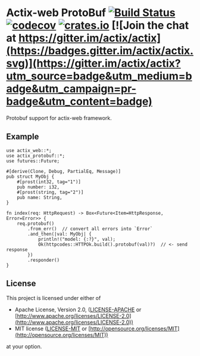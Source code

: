 # Actix-web ProtoBuf [![Build Status](https://travis-ci.org/actix/actix-protobuf.svg?branch=master)](https://travis-ci.org/actix/actix-protobuf) [![codecov](https://codecov.io/gh/actix/actix-protobuf/branch/master/graph/badge.svg)](https://codecov.io/gh/actix/actix-protobuf) [![crates.io](http://meritbadge.herokuapp.com/actix-protobuf)](https://crates.io/crates/actix-protobuf) [![Join the chat at https://gitter.im/actix/actix](https://badges.gitter.im/actix/actix.svg)](https://gitter.im/actix/actix?utm_source=badge&utm_medium=badge&utm_campaign=pr-badge&utm_content=badge)

Protobuf support for actix-web framework.


## Example

```rust,ignore
use actix_web::*;
use actix_protobuf::*;
use futures::Future;

#[derive(Clone, Debug, PartialEq, Message)]
pub struct MyObj {
    #[prost(int32, tag="1")]
    pub number: i32,
    #[prost(string, tag="2")]
    pub name: String,
}

fn index(req: HttpRequest) -> Box<Future<Item=HttpResponse, Error=Error>> {
    req.protobuf()
        .from_err()  // convert all errors into `Error`
        .and_then(|val: MyObj| {
            println!("model: {:?}", val);
            Ok(httpcodes::HTTPOk.build().protobuf(val)?)  // <- send response
        })
        .responder()
}
```

## License

This project is licensed under either of

* Apache License, Version 2.0, ([LICENSE-APACHE](LICENSE-APACHE) or [http://www.apache.org/licenses/LICENSE-2.0](http://www.apache.org/licenses/LICENSE-2.0))
* MIT license ([LICENSE-MIT](LICENSE-MIT) or [http://opensource.org/licenses/MIT](http://opensource.org/licenses/MIT))

at your option.
